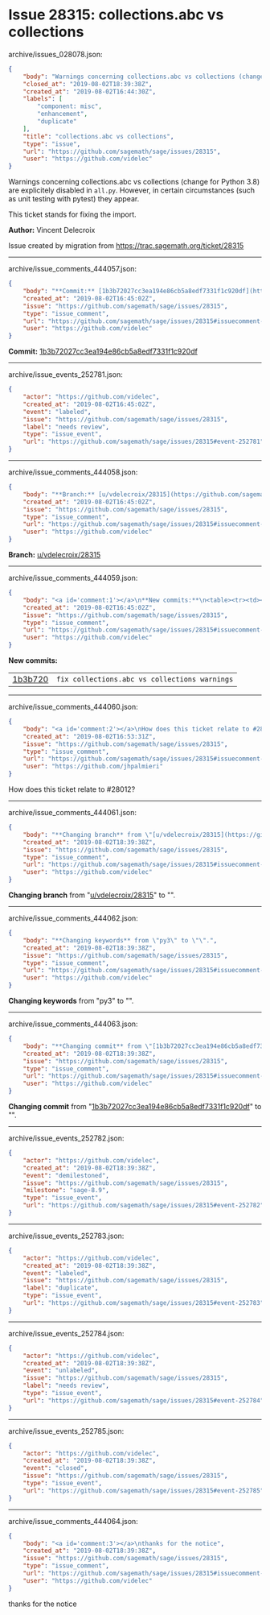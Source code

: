# Issue 28315: collections.abc vs collections

archive/issues_028078.json:
```json
{
    "body": "Warnings concerning collections.abc vs collections (change for Python 3.8) are explicitely disabled in `all.py`. However, in certain circumstances (such as unit testing with pytest) they appear.\n\nThis ticket stands for fixing the import.\n\n**Author:** Vincent Delecroix\n\nIssue created by migration from https://trac.sagemath.org/ticket/28315\n\n",
    "closed_at": "2019-08-02T18:39:38Z",
    "created_at": "2019-08-02T16:44:30Z",
    "labels": [
        "component: misc",
        "enhancement",
        "duplicate"
    ],
    "title": "collections.abc vs collections",
    "type": "issue",
    "url": "https://github.com/sagemath/sage/issues/28315",
    "user": "https://github.com/videlec"
}
```
Warnings concerning collections.abc vs collections (change for Python 3.8) are explicitely disabled in `all.py`. However, in certain circumstances (such as unit testing with pytest) they appear.

This ticket stands for fixing the import.

**Author:** Vincent Delecroix

Issue created by migration from https://trac.sagemath.org/ticket/28315





---

archive/issue_comments_444057.json:
```json
{
    "body": "**Commit:** [1b3b72027cc3ea194e86cb5a8edf7331f1c920df](https://github.com/sagemath/sagetrac-mirror/commit/1b3b72027cc3ea194e86cb5a8edf7331f1c920df)",
    "created_at": "2019-08-02T16:45:02Z",
    "issue": "https://github.com/sagemath/sage/issues/28315",
    "type": "issue_comment",
    "url": "https://github.com/sagemath/sage/issues/28315#issuecomment-444057",
    "user": "https://github.com/videlec"
}
```

**Commit:** [1b3b72027cc3ea194e86cb5a8edf7331f1c920df](https://github.com/sagemath/sagetrac-mirror/commit/1b3b72027cc3ea194e86cb5a8edf7331f1c920df)



---

archive/issue_events_252781.json:
```json
{
    "actor": "https://github.com/videlec",
    "created_at": "2019-08-02T16:45:02Z",
    "event": "labeled",
    "issue": "https://github.com/sagemath/sage/issues/28315",
    "label": "needs review",
    "type": "issue_event",
    "url": "https://github.com/sagemath/sage/issues/28315#event-252781"
}
```



---

archive/issue_comments_444058.json:
```json
{
    "body": "**Branch:** [u/vdelecroix/28315](https://github.com/sagemath/sagetrac-mirror/tree/u/vdelecroix/28315)",
    "created_at": "2019-08-02T16:45:02Z",
    "issue": "https://github.com/sagemath/sage/issues/28315",
    "type": "issue_comment",
    "url": "https://github.com/sagemath/sage/issues/28315#issuecomment-444058",
    "user": "https://github.com/videlec"
}
```

**Branch:** [u/vdelecroix/28315](https://github.com/sagemath/sagetrac-mirror/tree/u/vdelecroix/28315)



---

archive/issue_comments_444059.json:
```json
{
    "body": "<a id='comment:1'></a>\n**New commits:**\n<table><tr><td><a href=\"https://github.com/sagemath/sagetrac-mirror/commit/1b3b72027cc3ea194e86cb5a8edf7331f1c920df\">1b3b720</a></td><td><code>fix collections.abc vs collections warnings</code></td></tr></table>\n",
    "created_at": "2019-08-02T16:45:02Z",
    "issue": "https://github.com/sagemath/sage/issues/28315",
    "type": "issue_comment",
    "url": "https://github.com/sagemath/sage/issues/28315#issuecomment-444059",
    "user": "https://github.com/videlec"
}
```

<a id='comment:1'></a>
**New commits:**
<table><tr><td><a href="https://github.com/sagemath/sagetrac-mirror/commit/1b3b72027cc3ea194e86cb5a8edf7331f1c920df">1b3b720</a></td><td><code>fix collections.abc vs collections warnings</code></td></tr></table>




---

archive/issue_comments_444060.json:
```json
{
    "body": "<a id='comment:2'></a>\nHow does this ticket relate to #28012?",
    "created_at": "2019-08-02T16:53:31Z",
    "issue": "https://github.com/sagemath/sage/issues/28315",
    "type": "issue_comment",
    "url": "https://github.com/sagemath/sage/issues/28315#issuecomment-444060",
    "user": "https://github.com/jhpalmieri"
}
```

<a id='comment:2'></a>
How does this ticket relate to #28012?



---

archive/issue_comments_444061.json:
```json
{
    "body": "**Changing branch** from \"[u/vdelecroix/28315](https://github.com/sagemath/sagetrac-mirror/tree/u/vdelecroix/28315)\" to \"\".",
    "created_at": "2019-08-02T18:39:38Z",
    "issue": "https://github.com/sagemath/sage/issues/28315",
    "type": "issue_comment",
    "url": "https://github.com/sagemath/sage/issues/28315#issuecomment-444061",
    "user": "https://github.com/videlec"
}
```

**Changing branch** from "[u/vdelecroix/28315](https://github.com/sagemath/sagetrac-mirror/tree/u/vdelecroix/28315)" to "".



---

archive/issue_comments_444062.json:
```json
{
    "body": "**Changing keywords** from \"py3\" to \"\".",
    "created_at": "2019-08-02T18:39:38Z",
    "issue": "https://github.com/sagemath/sage/issues/28315",
    "type": "issue_comment",
    "url": "https://github.com/sagemath/sage/issues/28315#issuecomment-444062",
    "user": "https://github.com/videlec"
}
```

**Changing keywords** from "py3" to "".



---

archive/issue_comments_444063.json:
```json
{
    "body": "**Changing commit** from \"[1b3b72027cc3ea194e86cb5a8edf7331f1c920df](https://github.com/sagemath/sagetrac-mirror/commit/1b3b72027cc3ea194e86cb5a8edf7331f1c920df)\" to \"\".",
    "created_at": "2019-08-02T18:39:38Z",
    "issue": "https://github.com/sagemath/sage/issues/28315",
    "type": "issue_comment",
    "url": "https://github.com/sagemath/sage/issues/28315#issuecomment-444063",
    "user": "https://github.com/videlec"
}
```

**Changing commit** from "[1b3b72027cc3ea194e86cb5a8edf7331f1c920df](https://github.com/sagemath/sagetrac-mirror/commit/1b3b72027cc3ea194e86cb5a8edf7331f1c920df)" to "".



---

archive/issue_events_252782.json:
```json
{
    "actor": "https://github.com/videlec",
    "created_at": "2019-08-02T18:39:38Z",
    "event": "demilestoned",
    "issue": "https://github.com/sagemath/sage/issues/28315",
    "milestone": "sage-8.9",
    "type": "issue_event",
    "url": "https://github.com/sagemath/sage/issues/28315#event-252782"
}
```



---

archive/issue_events_252783.json:
```json
{
    "actor": "https://github.com/videlec",
    "created_at": "2019-08-02T18:39:38Z",
    "event": "labeled",
    "issue": "https://github.com/sagemath/sage/issues/28315",
    "label": "duplicate",
    "type": "issue_event",
    "url": "https://github.com/sagemath/sage/issues/28315#event-252783"
}
```



---

archive/issue_events_252784.json:
```json
{
    "actor": "https://github.com/videlec",
    "created_at": "2019-08-02T18:39:38Z",
    "event": "unlabeled",
    "issue": "https://github.com/sagemath/sage/issues/28315",
    "label": "needs review",
    "type": "issue_event",
    "url": "https://github.com/sagemath/sage/issues/28315#event-252784"
}
```



---

archive/issue_events_252785.json:
```json
{
    "actor": "https://github.com/videlec",
    "created_at": "2019-08-02T18:39:38Z",
    "event": "closed",
    "issue": "https://github.com/sagemath/sage/issues/28315",
    "type": "issue_event",
    "url": "https://github.com/sagemath/sage/issues/28315#event-252785"
}
```



---

archive/issue_comments_444064.json:
```json
{
    "body": "<a id='comment:3'></a>\nthanks for the notice",
    "created_at": "2019-08-02T18:39:38Z",
    "issue": "https://github.com/sagemath/sage/issues/28315",
    "type": "issue_comment",
    "url": "https://github.com/sagemath/sage/issues/28315#issuecomment-444064",
    "user": "https://github.com/videlec"
}
```

<a id='comment:3'></a>
thanks for the notice
